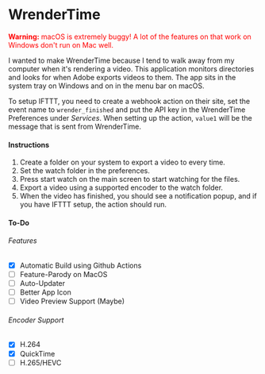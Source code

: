 # WrenderTime
<font color="red">**Warning:** macOS is extremely buggy! A lot of the features on that work on Windows don't run on Mac well.</font>

I wanted to make WrenderTime because I tend to walk away from my computer when it's rendering a video. This application monitors directories and looks for when Adobe exports videos to them. The app sits in the system tray on Windows and on in the menu bar on macOS.

To setup IFTTT, you need to create a webhook action on their site, set the event name to `wrender_finished` and put the API key in the WrenderTime Preferences under _Services_. When setting up the action, `value1` will be the message that is sent from WrenderTime.


#### Instructions
1. Create a folder on your system to export a video to every time.
2. Set the watch folder in the preferences.
3. Press start watch on the main screen to start watching for the files.
4. Export a video using a supported encoder to the watch folder.
5. When the video has finished, you should see a notification popup, and if you have IFTTT setup, the action should run.


#### To-Do
###### Features
- [X] Automatic Build using Github Actions
- [ ] Feature-Parody on MacOS
- [ ] Auto-Updater
- [ ] Better App Icon
- [ ] Video Preview Support (Maybe)

###### Encoder Support
- [X] H.264
- [X] QuickTime
- [ ] H.265/HEVC
